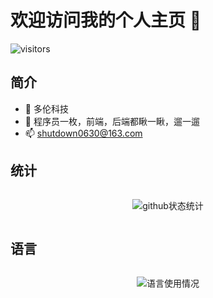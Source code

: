 # 欢迎访问我的个人主页 👋

![visitors](https://visitor-badge.glitch.me/badge?page_id=uvdream.cn&left_color=green&right_color=red)

## 简介

- 🔭 多伦科技
- 🌱 程序员一枚，前端，后端都瞅一瞅，遛一遛
- 📫 shutdown0630@163.com


</div>

## 统计

<div style="display:flex;justify-content: center;align-items: center;">

![github状态统计](https://github-readme-stats.vercel.app/api?username=uvdream)

</div>

## 语言

<div style="display:flex;justify-content: center;align-items: center;">

![语言使用情况](https://github-readme-stats.vercel.app/api/top-langs/?username=uvdream)

<!-- ![Top Langs](https://github-readme-stats.vercel.app/api/top-langs/?username=uvdream&layout=compact) -->

</div>
